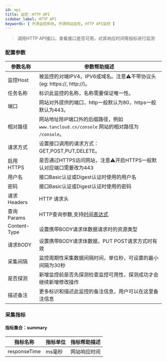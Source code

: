 ```yaml
---
id: api
title: 监控：HTTP API
sidebar_label: HTTP API
keywords: [ 开源监控系统, 开源网站监控, HTTP API监控 ]
---
```


> 调用HTTP API接口，查看接口是否可用，对其响应时间等指标进行监测

### 配置参数

| 参数名称         | 参数帮助描述                                                            |
|--------------|-------------------------------------------------------------------|
| 监控Host       | 被监控的对端IPV4，IPV6或域名。注意⚠️不带协议头(eg: https://, http://)。              |
| 任务名称         | 标识此监控的名称，名称需要保证唯一性。                                               |
| 端口           | 网站对外提供的端口，http一般默认为80，https一般默认为443。                              |
| 相对路径         | 网站地址除IP端口外的后缀路径，例如 `www.tancloud.cn/console` 网站的相对路径为 `/console`。 |
| 请求方式         | 设置接口调用的请求方式：GET,POST,PUT,DELETE。                                  |
| 启用HTTPS      | 是否通过HTTPS访问网站，注意⚠️开启HTTPS一般默认对应端口需要改为443                          |
| 用户名          | 接口Basic认证或Digest认证时使用的用户名                                         |
| 密码           | 接口Basic认证或Digest认证时使用的密码                                          |
| 请求Headers    | HTTP 请求头                                                          |
| 查询Params     | HTTP查询参数,支持[时间表达式](time-expression.md)                            |
| Content-Type | 设置携带BODY请求体数据请求时的资源类型                                             |
| 请求BODY       | 设置携带BODY请求体数据，PUT POST请求方式时有效                                     |
| 采集间隔         | 监控周期性采集数据间隔时间，单位秒，可设置的最小间隔为30秒                                    |
| 是否探测         | 新增监控前是否先探测检查监控可用性，探测成功才会继续新增修改操作                                  |
| 描述备注         | 更多标识和描述此监控的备注信息，用户可以在这里备注信息                                       |

### 采集指标

#### 指标集合：summary

| 指标名称         | 指标单位 | 指标帮助描述 |
|--------------|------|--------|
| responseTime | ms毫秒 | 网站响应时间 |



